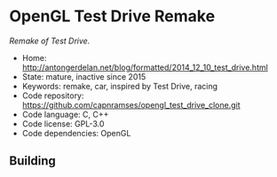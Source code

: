 # OpenGL Test Drive Remake

_Remake of Test Drive._

- Home: http://antongerdelan.net/blog/formatted/2014_12_10_test_drive.html
- State: mature, inactive since 2015
- Keywords: remake, car, inspired by Test Drive, racing
- Code repository: https://github.com/capnramses/opengl_test_drive_clone.git
- Code language: C, C++
- Code license: GPL-3.0
- Code dependencies: OpenGL

## Building
